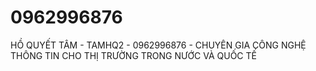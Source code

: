 # 0962996876
HỒ QUYẾT TÂM - TAMHQ2 - 0962996876 - CHUYÊN GIA CÔNG NGHỆ THÔNG TIN CHO THỊ TRƯỜNG TRONG NƯỚC VÀ QUỐC TẾ
